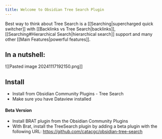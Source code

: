 ```yaml
---
title: Welcome to Obsidian Tree Search Plugin
---
```

Best way to think about Tree Search is a [[Searching|supercharged quick switcher]] with [[Backlinks vs Tree Search|backlinks]], [[Searching#Hierarchical Search|hierarchical search]] support and many other [[Main Features|powerful features]].

## In a nutshell: 
![[Pasted image 20241117192150.png]]
## Install

- Install from Obsidian Community Plugins - Tree Search
- Make sure you have Dataview installed
#### Beta Version
- Install BRAT plugin from the Obsidian Community Plugins
- With Brat, install the TreeSearch plugin by adding a beta plugin with the following URL: https://github.com/catacgc/obsidian-tree-search